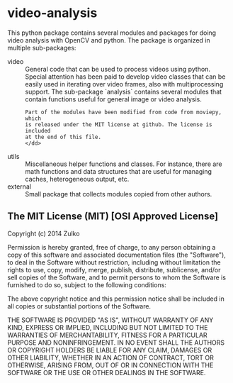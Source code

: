 video-analysis
==============
This python package contains several modules and packages for doing video analysis with OpenCV and python.
The package is organized in multiple sub-packages:

<dl>
<dt>video</dt>
    <dd>
    General code that can be used to process videos using python.
    Special attention has been paid to develop video classes that can be easily
    used in iterating over video frames, also with multiprocessing support.
    The sub-package `analysis` contains several modules that contain functions
    useful for general image or video analysis.
    
    Part of the modules have been modified from code from moviepy, which
    is released under the MIT license at github. The license is included
    at the end of this file.
    </dd>
<dt>utils</dt>
    <dd>
    Miscellaneous helper functions and classes.
    For instance, there are math functions and data structures that are useful
    for managing caches, heterogeneous output, etc.
    </dd>
<dt>external</dt>
    <dd>
    Small package that collects modules copied from other authors.
    </dd>
</dl>


The MIT License (MIT) [OSI Approved License]
--------------------------------------------

Copyright (c) 2014 Zulko

Permission is hereby granted, free of charge, to any person obtaining a copy
of this software and associated documentation files (the "Software"), to deal
in the Software without restriction, including without limitation the rights
to use, copy, modify, merge, publish, distribute, sublicense, and/or sell
copies of the Software, and to permit persons to whom the Software is
furnished to do so, subject to the following conditions:

The above copyright notice and this permission notice shall be included in
all copies or substantial portions of the Software.

THE SOFTWARE IS PROVIDED "AS IS", WITHOUT WARRANTY OF ANY KIND, EXPRESS OR
IMPLIED, INCLUDING BUT NOT LIMITED TO THE WARRANTIES OF MERCHANTABILITY,
FITNESS FOR A PARTICULAR PURPOSE AND NONINFRINGEMENT. IN NO EVENT SHALL THE
AUTHORS OR COPYRIGHT HOLDERS BE LIABLE FOR ANY CLAIM, DAMAGES OR OTHER
LIABILITY, WHETHER IN AN ACTION OF CONTRACT, TORT OR OTHERWISE, ARISING FROM,
OUT OF OR IN CONNECTION WITH THE SOFTWARE OR THE USE OR OTHER DEALINGS IN
THE SOFTWARE.
